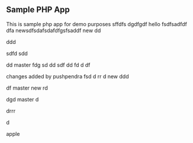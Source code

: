 ## Sample PHP App 
This is sample php app for demo purposes
sffdfs
dgdfgdf
hello
fsdfsadfdf
dfa
newsdfsdafsdafdfgsfsaddf
 new
dd

ddd


sdfd
sdd

dd
master
fdg
sd
dd
sdf
dd
fd
d
df

changes added by pushpendra
fsd
d
rr
d
 new
ddd

df
 master
 new
rd

dgd
master
d

drrr

d


apple

